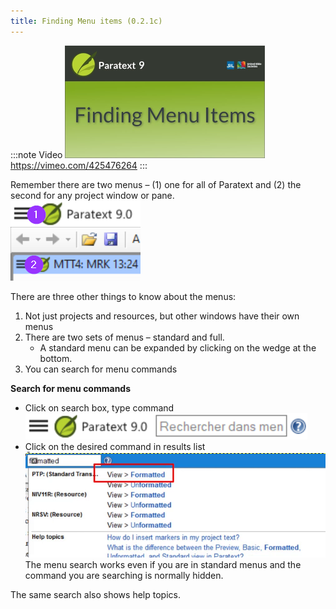 ```yaml
---
title: Finding Menu items (0.2.1c)
---
```


:::note Video
[![ ](../../media/0.2.1c.png)](https://vimeo.com/425476264)  
https://vimeo.com/425476264
:::

Remember there are two menus – (1) one for all of Paratext and (2) the second for any project window or pane.  
![](../../media/e9cbe337535b0066982b02b8f2441767.png)  

There are three other things to know about the menus:

1.  Not just projects and resources, but other windows have their own menus
1.  There are two sets of menus – standard and full.
    -  A standard menu can be expanded by clicking on the wedge at the bottom.
2.  You can search for menu commands

**Search for menu commands**
-  Click on search box, type command  
    ![](../../media/b5fb6ae4caa3ec7fdf1e1edf4297bdc2.png)
-  Click on the desired command in results list  
    ![](../../media/15dffadfb321eb0da3c3a11b85a01be3.png)
The menu search works even if you are in standard menus and the command you are searching is normally hidden.

The same search also shows help topics.

